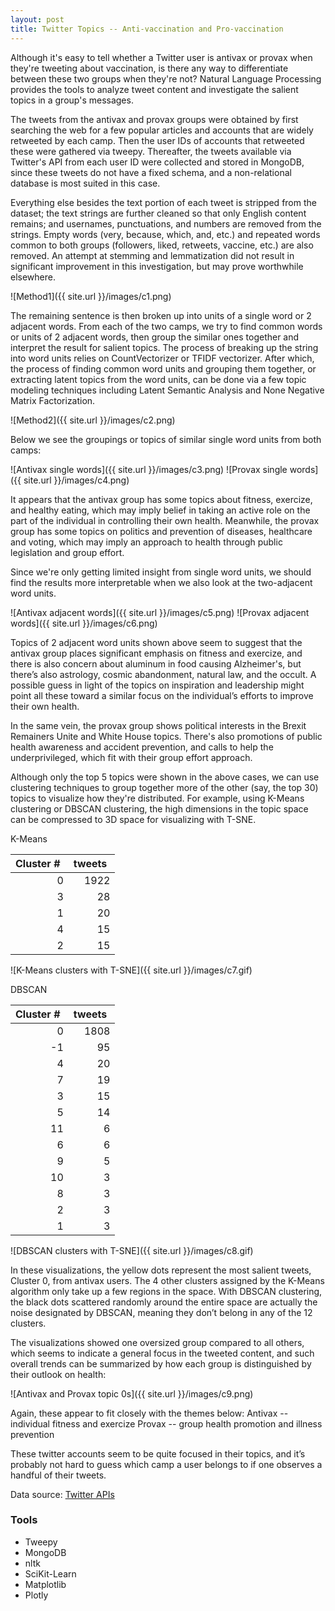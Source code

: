 ```yaml
---
layout: post
title: Twitter Topics -- Anti-vaccination and Pro-vaccination
---
```

Although it's easy to tell whether a Twitter user is antivax or provax when they're tweeting about vaccination, is there any way to differentiate between these two groups when they're not? Natural Language Processing provides the tools to analyze tweet content and investigate the salient topics in a group's messages.

The tweets from the antivax and provax groups were obtained by first searching the web for a few popular articles and accounts that are widely retweeted by each camp. Then the user IDs of accounts that retweeted these were gathered via tweepy. Thereafter, the tweets available via Twitter's API from each user ID were collected and stored in MongoDB, since these tweets do not have a fixed schema, and a non-relational database is most suited in this case.

Everything else besides the text portion of each tweet is stripped from the dataset; the text strings are further cleaned so that only English content remains; and usernames, punctuations, and numbers are removed from the strings. Empty words (very, because, which, and, etc.) and repeated words common to both groups (followers, liked, retweets, vaccine, etc.) are also removed. An attempt at stemming and lemmatization did not result in significant improvement in this investigation, but may prove worthwhile elsewhere.

![Method1]({{ site.url }}/images/c1.png)

The remaining sentence is then broken up into units of a single word or 2 adjacent words. From each of the two camps, we try to find common words or units of 2 adjacent words, then group the similar ones together and interpret the result for salient topics. The process of breaking up the string into word units relies on CountVectorizer or TFIDF vectorizer. After which, the process of finding common word units and grouping them together, or extracting latent topics from the word units, can be done via a few topic modeling techniques including Latent Semantic Analysis and None Negative Matrix Factorization.

![Method2]({{ site.url }}/images/c2.png)

Below we see the groupings or topics of similar single word units from both camps:

![Antivax single words]({{ site.url }}/images/c3.png)
![Provax single words]({{ site.url }}/images/c4.png)

It appears that the antivax group has some topics about fitness, exercize, and healthy eating, which may imply belief in taking an active role on the part of the individual in controlling their own health. Meanwhile, the provax group has some topics on politics and prevention of diseases, healthcare and voting, which may imply an approach to health through public legislation and group effort.

Since we're only getting limited insight from single word units, we should find the results more interpretable when we also look at the two-adjacent word units.

![Antivax adjacent words]({{ site.url }}/images/c5.png)
![Provax adjacent words]({{ site.url }}/images/c6.png)

Topics of 2 adjacent word units shown above seem to suggest that the antivax group places significant emphasis on fitness and exercize, and there is also concern about aluminum in food causing Alzheimer's, but there’s also astrology, cosmic abandonment, natural law, and the occult. A possible guess in light of the topics on inspiration and leadership might point all these toward a similar focus on the individual’s efforts to improve their own health.

In the same vein, the provax group shows political interests in the Brexit Remainers Unite and White House topics. There's also promotions of public health awareness and accident prevention, and calls to help the underprivileged, which fit with their group effort approach.

Although only the top 5 topics were shown in the above cases, we can use clustering techniques to group together more of the other (say, the top 30) topics to visualize how they're distributed. For example, using K-Means clustering or DBSCAN clustering, the high dimensions in the topic space can be compressed to 3D space for visualizing with T-SNE.

K-Means

| Cluster # <img width=1/> | tweets <img width=1/> |
| ---:|---:|
| 0 | 1922 |
| 3 | 28 |
| 1 | 20 |
| 4 | 15 |
| 2 | 15 |

![K-Means clusters with T-SNE]({{ site.url }}/images/c7.gif)

DBSCAN

| Cluster # <img width=1/> | tweets <img width=1/> |
| ---:|---:|
| 0 | 1808 |
| -1 | 95 |
| 4 | 20 |
| 7 | 19 |
| 3 | 15 |
| 5 | 14 |
| 11 | 6 |
| 6 | 6 |
| 9 | 5 |
| 10 | 3 |
| 8 | 3 |
| 2 | 3 |
| 1 | 3 |

![DBSCAN clusters with T-SNE]({{ site.url }}/images/c8.gif)

In these visualizations, the yellow dots represent the most salient tweets, Cluster 0, from antivax users. The 4 other clusters assigned by the K-Means algorithm only take up a few regions in the space. With DBSCAN clustering, the black dots scattered randomly around the entire space are actually the noise designated by DBSCAN, meaning they don’t belong in any of the 12 clusters.

The visualizations showed one oversized group compared to all others, which seems to indicate a general focus in the tweeted content, and such overall trends can be summarized by how each group is distinguished by their outlook on health:

![Antivax and Provax topic 0s]({{ site.url }}/images/c9.png)

Again, these appear to fit closely with the themes below:
Antivax -- individual fitness and exercize
Provax -- group health promotion and illness prevention

These twitter accounts seem to be quite focused in their topics, and it’s probably not hard to guess which camp a user belongs to if one observes a handful of their tweets.


Data source: [Twitter APIs](https://help.twitter.com/en/rules-and-policies/twitter-api)



### Tools
* Tweepy
* MongoDB
* nltk
* SciKit-Learn
* Matplotlib
* Plotly
